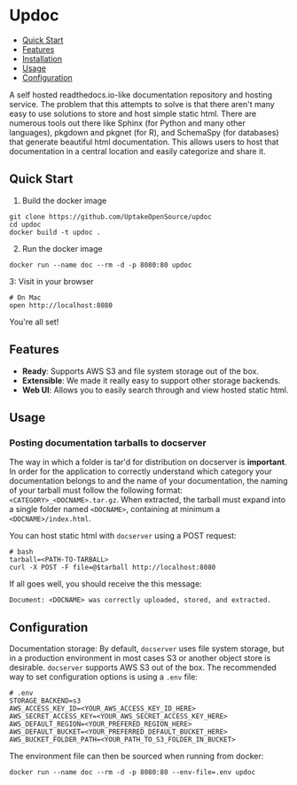# Updoc

- [Quick Start](#quick-start)
- [Features](#features)
- [Installation](#installation)
- [Usage](#usage)
- [Configuration](#configuration)

A self hosted readthedocs.io-like documentation repository and hosting service.  The problem that this attempts to 
solve is that there aren't many easy to use solutions to store and host simple static html.  There are numerous 
tools out there like Sphinx (for Python and many other languages), pkgdown and pkgnet (for R), and SchemaSpy (for 
databases) that generate beautiful html documentation.  This allows users to host that documentation in a central 
location and easily categorize and share it.

## Quick Start

1. Build the docker image

```
git clone https://github.com/UptakeOpenSource/updoc
cd updoc
docker build -t updoc .
```

2. Run the docker image

```
docker run --name doc --rm -d -p 8080:80 updoc
```

3: Visit in your browser

```
# On Mac
open http://localhost:8080
```

You're all set!

## Features

- **Ready**: Supports AWS S3 and file system storage out of the box.
- **Extensible**: We made it really easy to support other storage backends.
- **Web UI**: Allows you to easily search through and view hosted static html.

## Usage

### Posting documentation tarballs to **docserver**

The way in which a folder is tar'd for distribution on docserver is **important**.  In order for the application to
correctly understand which category your documentation belongs to and the name of your documentation, the naming
of your tarball must follow the following format: ``<CATEGORY>_<DOCNAME>.tar.gz``.  When extracted, the tarball must
expand into a single folder named ``<DOCNAME>``, containing at minimum a ``<DOCNAME>/index.html``.

You can host static html with ``docserver`` using a POST request:

```
# bash
tarball=<PATH-TO-TARBALL>
curl -X POST -F file=@$tarball http://localhost:8080
```

If all goes well, you should receive the this message:

```
Document: <DOCNAME> was correctly uploaded, stored, and extracted.
```

## Configuration

Documentation storage: By default, ``docserver`` uses file system storage, but in a production environment in most
cases S3 or another object store is desirable. ``docserver`` supports AWS S3 out of the box. The recommended way to
set configuration options is using a ``.env`` file:

```
# .env
STORAGE_BACKEND=s3
AWS_ACCESS_KEY_ID=<YOUR_AWS_ACCESS_KEY_ID_HERE>
AWS_SECRET_ACCESS_KEY=<YOUR_AWS_SECRET_ACCESS_KEY_HERE>
AWS_DEFAULT_REGION=<YOUR_PREFERED_REGION_HERE>
AWS_DEFAULT_BUCKET=<YOUR_PREFERRED_DEFAULT_BUCKET_HERE>
AWS_BUCKET_FOLDER_PATH=<YOUR_PATH_TO_S3_FOLDER_IN_BUCKET>
```

The environment file can then be sourced when running from docker:

```
docker run --name doc --rm -d -p 8080:80 --env-file=.env updoc
```

